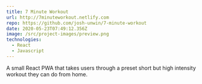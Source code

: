 ```yaml
---
title: 7 Minute Workout
url: http://7minuteworkout.netlify.com
repo: https://github.com/josh-unwin/7-minute-workout
date: 2020-05-23T07:49:12.356Z
image: /src/project-images/preview.png
technologies:
  - React
  - Javascript
---
```

A small React PWA that takes users through a preset short but high intensity workout they can do from home.